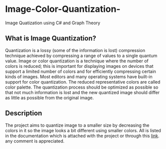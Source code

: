 # Image-Color-Quantization-
Image Quatization using C# and Graph Theory

## What is Image Quantization?
Quantization is a lossy (some of the information is lost) compression technique achieved 
by compressing a range of values to a single quantum value. Image or color quantization 
is a technique where the number of colors is reduced; this is important for displaying 
images on devices that support a limited number of colors and for efficiently compressing 
certain kinds of images. Most editors and many operating 
systems have built-in support for color quantization. The reduced representative colors are 
called color palette. The quantization process should be optimized as possible so that not much 
information is lost and the new quantized image should differ as little as possible from the original image.

## Description
The project aims to quantize image to a smaller size by decreasing the colors in it so the image looks a bit different
using smaller colors. All is listed in the documentation which is attached with the project or through this [link](https://docs.google.com/document/d/1lynXuhKZ_zWtjY5fHz2EP6pXDDmQy2oQLSRrjAMjPN8/edit?usp=sharing).
any comment is appreciated.





